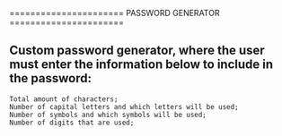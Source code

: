 
 ======================   PASSWORD GENERATOR   ======================



Custom password generator, where the user must enter the information below to include in the password:
- 
    Total amount of characters;
    Number of capital letters and which letters will be used;
    Number of symbols and which symbols will be used;
    Number of digits that are used; 
